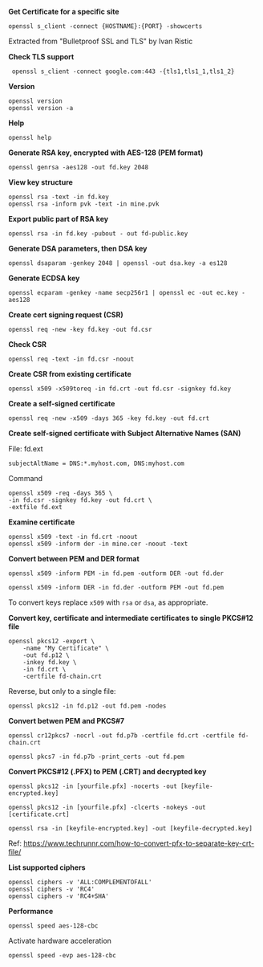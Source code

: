 **Get Certificate for a specific site**

	openssl s_client -connect {HOSTNAME}:{PORT} -showcerts

Extracted from "Bulletproof SSL and TLS" by Ivan Ristic

**Check TLS support**

	 openssl s_client -connect google.com:443 -{tls1,tls1_1,tls1_2}

**Version**

	openssl version
	openssl version -a
**Help**

	openssl help
**Generate RSA key, encrypted with AES-128 (PEM format)**

	openssl genrsa -aes128 -out fd.key 2048
**View key structure**

	openssl rsa -text -in fd.key
	openssl rsa -inform pvk -text -in mine.pvk

**Export public part of RSA key**

	openssl rsa -in fd.key -pubout - out fd-public.key
**Generate DSA parameters, then DSA key**

	openssl dsaparam -genkey 2048 | openssl -out dsa.key -a es128
**Generate ECDSA key**

	openssl ecparam -genkey -name secp256r1 | openssl ec -out ec.key -aes128
**Create cert signing request (CSR)**

	openssl req -new -key fd.key -out fd.csr
**Check CSR**

	openssl req -text -in fd.csr -noout
**Create CSR from existing certificate**

	openssl x509 -x509toreq -in fd.crt -out fd.csr -signkey fd.key
**Create a self-signed certificate**

	openssl req -new -x509 -days 365 -key fd.key -out fd.crt
**Create self-signed certificate with Subject Alternative Names (SAN)**

File: fd.ext

	subjectAltName = DNS:*.myhost.com, DNS:myhost.com

Command

	openssl x509 -req -days 365 \
	-in fd.csr -signkey fd.key -out fd.crt \
	-extfile fd.ext 
**Examine certificate**

	openssl x509 -text -in fd.crt -noout
	openssl x509 -inform der -in mine.cer -noout -text
	
**Convert between PEM and DER format**

	openssl x509 -inform PEM -in fd.pem -outform DER -out fd.der

	openssl x509 -inform DER -in fd.der -outform PEM -out fd.pem
To convert keys replace `x509` with `rsa` or `dsa`, as appropriate.

**Convert key, certificate and intermediate certificates to single PKCS#12 file**

	openssl pkcs12 -export \
		-name "My Certificate" \
		-out fd.p12 \
		-inkey fd.key \
		-in fd.crt \
		-certfile fd-chain.crt
Reverse, but only to a single file:

	openssl pkcs12 -in fd.p12 -out fd.pem -nodes
**Convert betwen PEM and PKCS#7**

	openssl cr12pkcs7 -nocrl -out fd.p7b -certfile fd.crt -certfile fd-chain.crt
	
	openssl pkcs7 -in fd.p7b -print_certs -out fd.pem
	
**Convert PKCS#12 (.PFX) to PEM (.CRT) and decrypted key**

	openssl pkcs12 -in [yourfile.pfx] -nocerts -out [keyfile-encrypted.key]

	openssl pkcs12 -in [yourfile.pfx] -clcerts -nokeys -out [certificate.crt]
	
	openssl rsa -in [keyfile-encrypted.key] -out [keyfile-decrypted.key]

Ref: https://www.techrunnr.com/how-to-convert-pfx-to-separate-key-crt-file/
	
**List supported ciphers**

	openssl ciphers -v 'ALL:COMPLEMENTOFALL'
	openssl ciphers -v 'RC4'
	openssl ciphers -v 'RC4+SHA'
**Performance**

	openssl speed aes-128-cbc
Activate hardware acceleration

	openssl speed -evp aes-128-cbc
